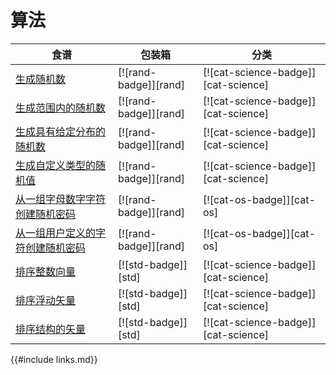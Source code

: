 # 算法

| 食谱 | 包装箱 | 分类 |
| --- | --- | --- |
| [生成随机数][ex-rand] | [![rand-badge]][rand] | [![cat-science-badge]][cat-science] |
| [生成范围内的随机数][ex-rand-range] | [![rand-badge]][rand] | [![cat-science-badge]][cat-science] |
| [生成具有给定分布的随机数][ex-rand-dist] | [![rand-badge]][rand] | [![cat-science-badge]][cat-science] |
| [生成自定义类型的随机值][ex-rand-custom] | [![rand-badge]][rand] | [![cat-science-badge]][cat-science] |
| [从一组字母数字字符创建随机密码][ex-rand-passwd] | [![rand-badge]][rand] | [![cat-os-badge]][cat-os] |
| [从一组用户定义的字符创建随机密码][ex-rand-choose] | [![rand-badge]][rand] | [![cat-os-badge]][cat-os] |
| [排序整数向量][ex-sort-integers] | [![std-badge]][std] | [![cat-science-badge]][cat-science] |
| [排序浮动矢量][ex-sort-floats] | [![std-badge]][std] | [![cat-science-badge]][cat-science] |
| [排序结构的矢量][ex-sort-structs] | [![std-badge]][std] | [![cat-science-badge]][cat-science] |

[ex-rand]: algorithms/randomness.html#generate-random-numbers

[ex-rand-range]: algorithms/randomness.html#generate-random-numbers-within-a-range

[ex-rand-dist]: algorithms/randomness.html#generate-random-numbers-with-given-distribution

[ex-rand-custom]: algorithms/randomness.html#generate-random-values-of-a-custom-type

[ex-rand-passwd]: algorithms/randomness.html#create-random-passwords-from-a-set-of-alphanumeric-characters

[ex-rand-choose]: algorithms/randomness.html#create-random-passwords-from-a-set-of-user-defined-characters

[ex-sort-integers]: algorithms/sorting.html#sort-a-vector-of-integers

[ex-sort-floats]: algorithms/sorting.html#sort-a-vector-of-floats

[ex-sort-structs]: algorithms/sorting.html#sort-a-vector-of-structs

{{#include links.md}}
